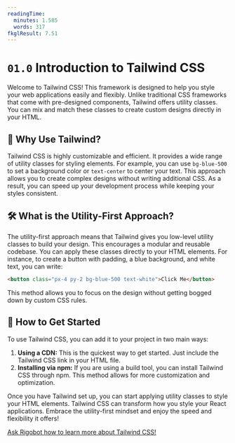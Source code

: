 ```yaml
---
readingTime:
  minutes: 1.585
  words: 317
fkglResult: 7.51
---
```


# `01.0` Introduction to Tailwind CSS

Welcome to Tailwind CSS! This framework is designed to help you style your web applications easily and flexibly. Unlike traditional CSS frameworks that come with pre-designed components, Tailwind offers utility classes. You can mix and match these classes to create custom designs directly in your HTML.

## 🌟 Why Use Tailwind?

Tailwind CSS is highly customizable and efficient. It provides a wide range of utility classes for styling elements. For example, you can use `bg-blue-500` to set a background color or `text-center` to center your text. This approach allows you to create complex designs without writing additional CSS. As a result, you can speed up your development process while keeping your styles consistent.

## 🛠️ What is the Utility-First Approach?

The utility-first approach means that Tailwind gives you low-level utility classes to build your design. This encourages a modular and reusable codebase. You can apply these classes directly to your HTML elements. For instance, to create a button with padding, a blue background, and white text, you can write:

```html
<button class="px-4 py-2 bg-blue-500 text-white">Click Me</button>
```

This method allows you to focus on the design without getting bogged down by custom CSS rules.

## 🚀 How to Get Started

To use Tailwind CSS, you can add it to your project in two main ways:
1. **Using a CDN:** This is the quickest way to get started. Just include the Tailwind CSS link in your HTML file.
2. **Installing via npm:** If you are using a build tool, you can install Tailwind CSS through npm. This method allows for more customization and optimization.

Once you have Tailwind set up, you can start applying utility classes to style your HTML elements. Tailwind CSS can transform how you style your React applications. Embrace the utility-first mindset and enjoy the speed and flexibility it offers!

[Ask Rigobot how to learn more about Tailwind CSS!](https://4geeks.com/ask?query=learn-more-about-tailwind-css)